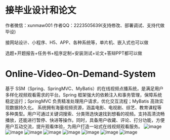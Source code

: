 # 接毕业设计和论文
作者微信：xunmaw001  作者QQ：2223505639(支持修改、部署调试、支持代做毕设)

接网站设计、小程序、H5、APP、各种系统等，单片机、嵌入式也可以做

选题+开题报告+任务书+程序定制+安装测试+论文+答辩PPT都可以做
# Online-Video-On-Demand-System
基于 SSM（Spring、SpringMVC、MyBatis）的在线视频点播系统，是满足用户多样化视频观看需求的平台。Spring 框架强大的依赖注入和事务管理，保障系统稳定运行；SpringMVC 负责精准处理用户请求，优化交互流程；MyBatis 高效实现数据持久化。  系统拥有海量视频资源，涵盖电影、电视剧、综艺、教育课程等多种类型。用户可通过关键词搜索、分类筛选快速找到想看的视频。支持高清流畅播放，还能进行暂停、快进等操作。同时，具备用户收藏、评论、打分功能，方便用户互动交流，提升观看体验，为用户打造一站式在线视频观看服务。 
![image](https://github.com/user-attachments/assets/9196b91f-0c99-4afd-93bc-78048883f53b)
![image](https://github.com/user-attachments/assets/8253895b-8011-4adb-a692-e7022f74e79f)
![image](https://github.com/user-attachments/assets/a2388d52-2e9c-4dd0-aef4-301a4ab72217)
![image](https://github.com/user-attachments/assets/e50dde07-6439-4274-9999-60139e1e683d)
![image](https://github.com/user-attachments/assets/a0c454ea-0b79-4473-92cc-d7fe6b075195)
![image](https://github.com/user-attachments/assets/3cd25e5f-ec99-41af-9b0b-824096f7dbc9)
![image](https://github.com/user-attachments/assets/0c8c10f5-2a89-4e3f-9294-02f1e2083282)
![image](https://github.com/user-attachments/assets/e70791a2-75c0-45dd-9424-7de1458cfa3d)

